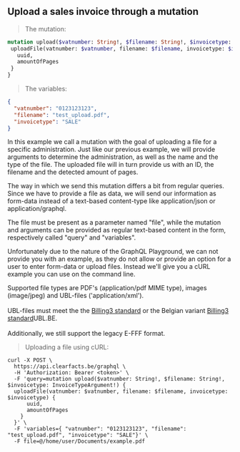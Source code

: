 ## Upload a sales invoice through a mutation

> The mutation:

```graphql
mutation upload($vatnumber: String!, $filename: String!, $invoicetype: InvoiceTypeArgument!) {
 uploadFile(vatnumber: $vatnumber, filename: $filename, invoicetype: $invoicetype) { 
   uuid,
   amountOfPages
 } 
}
```

> The variables:

```json
{
  "vatnumber": "0123123123", 
  "filename": "test_upload.pdf", 
  "invoicetype": "SALE"
}
``` 

In this example we call a mutation with the goal of uploading a file for a specific administration.
Just like our previous example, we will provide arguments to determine the administration, as well as the name and the type of the file.
The uploaded file will in turn provide us with an ID, the filename and the detected amount of pages.

The way in which we send this mutation differs a bit from regular queries. Since we have to provide a file as data, we 
will send our information as form-data instead of a text-based content-type like application/json or application/graphql.

The file must be present as a parameter named "file", while the mutation and arguments can be provided as regular text-based 
content in the form, respectively called "query" and "variables".

Unfortunately due to the nature of the GraphQL Playground, we can not provide you with an example, as they do not 
allow or provide an option for a user to enter form-data or upload files.  Instead we'll give you a cURL example you can
use on the command line.

<aside class="notice">
Supported file types are PDF's (application/pdf MIME type), images (image/jpeg) and UBL-files ('application/xml').<br/>
<br/>  
UBL-files must meet the the <a href="https://docs.peppol.eu/poacc/billing/3.0/">Billing3 standard</a> or the Belgian variant <a href="https://www.ubl.be">Billing3 standard</a>UBL.BE.<br/>
<br/>
Additionally, we still support the legacy E-FFF format.
</aside>

> Uploading a file using cURL:

```curl
curl -X POST \
  https://api.clearfacts.be/graphql \
  -H 'Authorization: Bearer <token>' \
  -F 'query=mutation upload($vatnumber: String!, $filename: String!, $invoicetype: InvoiceTypeArgument!) {
  uploadFile(vatnumber: $vatnumber, filename: $filename, invoicetype: $invoicetype) { 
      uuid,
      amountOfPages
    } 
  }' \
  -F 'variables={ "vatnumber": "0123123123", "filename": "test_upload.pdf", "invoicetype": "SALE"}' \
  -F file=@/home/user/Documents/example.pdf
```
